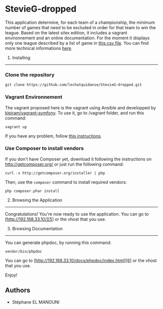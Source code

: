 StevieG-dropped
========================

This application determine, for each team of a championship, the minimum number of games that need to be excluded in order for that team to win the league.
Based on the latest silex edition, it includes a vagrant environnement and an online documentation.
For the moment it displays only one league described by a list of game in [this csv file][1].
You can find more technical informations [here][2].

1) Installing
----------------------------------

### Clone the repository

    git clone https://github.com/lechatquidanse/StevieG-dropped.git
    
### Vagrant Environnement

The vagrant proposed here is the vagrant using Ansible and developped by [kleiram/vagrant-symfony][3].
To use it, go to /vagrant folder, and run this command:

    vagrant up

If you have any problem, follow [this instructions][4].

### Use Composer to install vendors

If you don't have Composer yet, download it following the instructions on
http://getcomposer.org/ or just run the following command:

    curl -s http://getcomposer.org/installer | php

Then, use the `composer` command to install required vendors:

    php composer.phar install


2) Browsing the Application
--------------------------------

Congratulations! You're now ready to use the application.
You can go to [http://192.168.33.10/][5] or the vhost that you use.

3) Browsing Documentation
--------------------------------

You can generate phpdoc, by running this command:

    vendor/bin/phpdoc

You can go to [http://192.168.33.10/docs/phpdoc/index.html][6] or the vhost that you use.

Enjoy!

[1]:  https://github.com/lechatquidanse/StevieG-dropped/blob/master/src/LCQD/App/Resources/data/PremierLeague1314.csv
[2]:  https://github.com/lechatquidanse/StevieG-dropped/blob/master/src/LCQD/App/Resources/doc/index.rst
[3]:  https://github.com/kleiram/vagrant-symfony
[4]:  https://github.com/lechatquidanse/StevieG-dropped/blob/master/vagrant/README.md
[5]:  http://192.168.33.10/
[6]:  http://192.168.33.10/docs/phpdoc/index.html

Authors
-------

* Stéphane EL MANOUNI
